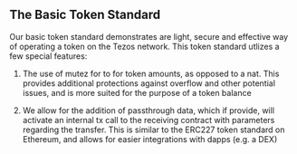 ## The Basic Token Standard

Our basic token standard demonstrates are light, secure and effective way of operating a token on the Tezos network. This token standard utlizes a few special features:

1) The use of mutez for to for token amounts, as opposed to a nat. This provides additional protections against overflow and other potential issues, and is more suited for the purpose of a token balance

2) We allow for the addition of passthrough data, which if provide, will activate an internal tx call to the receiving contract with parameters regarding the transfer. This is similar to the ERC227 token standard on Ethereum, and allows for easier integrations with dapps (e.g. a DEX)
